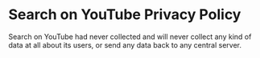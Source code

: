 # Search on YouTube Privacy Policy

Search on YouTube had never collected and will never collect any kind of data at all about its users, or send any data back to any central server.
